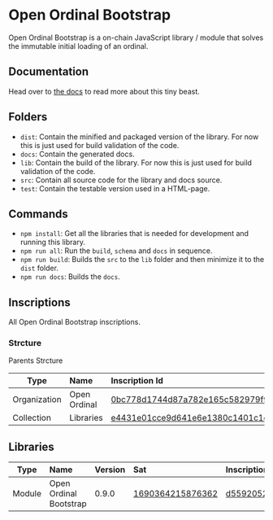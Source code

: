 # Open Ordinal Bootstrap

Open Ordinal Bootstrap is a on-chain JavaScript library / module that solves the immutable initial loading of an ordinal.

## Documentation

Head over to [the docs](https://openordinal.dev/docs/open-ordinal-bootstrap/) to read more about this tiny beast.

## Folders

- `dist`: Contain the minified and packaged version of the library. For now this is just used for build validation of the code.
- `docs`: Contain the generated docs.
- `lib`: Contain the build of the library. For now this is just used for build validation of the code.
- `src`: Contain all source code for the library and docs source.
- `test`: Contain the testable version used in a HTML-page.

## Commands

- `npm install`: Get all the libraries that is needed for development and running this library.
- `npm run all`: Run the `build`, `schema` and `docs` in sequence.
- `npm run build`: Builds the `src` to the `lib` folder and then minimize it to the `dist` folder.
- `npm run docs`: Builds the `docs`.

## Inscriptions
All Open Ordinal Bootstrap inscriptions.

### Strcture
Parents Strcture

| Type         | Name         | Inscription Id                                                                                                                                                            |
| ------------ | :----------- | :------------------------------------------------------------------------------------------------------------------------------------------------------------------------ |
| Organization | Open Ordinal | [0bc778d1744d87a782e165c582979f9c64e15a90cc8e77db25b16f4a740b41d4i0](https://ordinals.com/inscription/0bc778d1744d87a782e165c582979f9c64e15a90cc8e77db25b16f4a740b41d4i0) |
| Collection   | Libraries    | [e4431e01cce9d641e6e1380c1401c1cf0aeb242b5c5f5383aa17c813a7347df3i0](https://ordinals.com/inscription/e4431e01cce9d641e6e1380c1401c1cf0aeb242b5c5f5383aa17c813a7347df3i0) |

## Libraries

| Type   | Name                   | Version | Sat                                                         | Inscription Id                                                                                                                                                            |
| ------ | :--------------------- | :------ | :---------------------------------------------------------- | :------------------------------------------------------------------------------------------------------------------------------------------------------------------------ |
| Module | Open Ordinal Bootstrap | 0.9.0   | [1690364215876362](https://ordinals.com/sat/1690364215876362) | [d5592052351c83024a16619c7da5048df783262ec00c69f88261cf65a0f9ca11i0](https://ordinals.com/inscription/d5592052351c83024a16619c7da5048df783262ec00c69f88261cf65a0f9ca11i0) |

